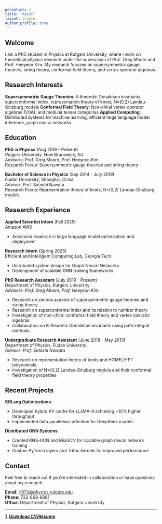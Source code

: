 ```yaml
---
permalink: /
title: "About"
layout: single
author_profile: true
---
```


## Welcome

I am a PhD student in Physics at Rutgers University, where I work on theoretical physics research under the supervision of Prof. Greg Moore and Prof. Heeyeon Kim. My research focuses on supersymmetric gauge theories, string theory, conformal field theory, and vertex operator algebras.

## Research Interests

**Supersymmetric Gauge Theories**: K-theoretic Donaldson invariants, 
superconformal index, representation theory of knots, N=(0,2) Landau-Ginzburg models
**Conformal Field Theory**: Non-chiral vertex operator algebras (VOA), and modular tensor categories
**Applied Computing**: Distributed systems for machine learning, efficient large language model inference, graph neural networks

## Education

**PhD in Physics** (Aug 2019 - Present)  
*Rutgers University*, New Brunswick, NJ  
Advisors: Prof. Greg Moore, Prof. Heeyeon Kim  
Research Focus: Supersymmetric gauge theories and string theory

**Bachelor of Science in Physics** (Sep 2014 - July 2019)  
*Fudan University*, Shanghai, China  
Advisor: Prof. Satoshi Nawata  
Research Focus: Representation theory of knots, N=(0,2) Landau-Ginzburg models

## Research Experience

**Applied Scientist Intern** (Fall 2025)  
Amazon AWS  

- Advanced research in large language model optimization and deployment

**Research Intern** (Spring 2025)  
Efficient and Intelligent Computing Lab, Georgia Tech  

- Distributed system design for Graph Neural Networks
- Development of scalable GNN training frameworks

**PhD Research Assistant** (July 2019 - Present)  
Department of Physics, Rutgers University  
*Advisors: Prof. Greg Moore, Prof. Heeyeon Kim*

- Research on various aspects of supersymmetric gauge theories and string theory
- Research on superconformal index and its relation to number theory
- Investigation of non-chiral conformal field theory and vertex operator algebras
- Collaboration on K-theoretic Donaldson invariants using path integral methods

**Undergraduate Research Assistant** (June 2018 - May 2019)  
Department of Physics, Fudan University  
*Advisor: Prof. Satoshi Nawata*

- Research on representation theory of knots and HOMFLY-PT polynomials
- Investigation of N=(0,2) Landau-Ginzburg models and their conformal field theory properties

## Recent Projects

**SGLang Optimizations**:

- Developed hybrid KV cache for LLaMA-4 achieving ~10% higher throughput
- Implemented data parallelism attention for DeepSeek models

**Distributed GNN Systems**:

- Created RNS-GCN and MixGCN for scalable graph neural network training
- Custom PyTorch layers and Triton kernels for improved performance

## Contact

Feel free to reach out if you're interested in collaboration or have questions about my research.

**Email**: rt572@physics.rutgers.edu  
**Phone**: 732-668-6861  
**Office**: Department of Physics, Rutgers University

---

📄 **[Download CV/Resume](<{{ site.url }}/assets/documents/cv.pdf>)**